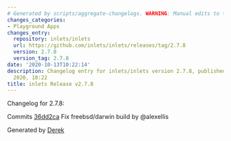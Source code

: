 ```yaml
---
# Generated by scripts/aggregate-changelogs. WARNING: Manual edits to this files will be overwritten.
changes_categories:
- Playground Apps
changes_entry:
  repository: inlets/inlets
  url: https://github.com/inlets/inlets/releases/tag/2.7.8
  version: 2.7.8
  version_tag: 2.7.8
date: '2020-10-13T10:22:14'
description: Changelog entry for inlets/inlets version 2.7.8, published on 13 October
  2020, 10:22
title: inlets Release v2.7.8
---
```


Changelog for 2.7.8:

Commits
[36dd2ca](https://github.com/inlets/inlets/commit/36dd2cadb3fbf2317619fe72495f09530ab6b321) Fix freebsd/darwin build by @alexellis

Generated by [Derek](https://github.com/alexellis/derek/)

